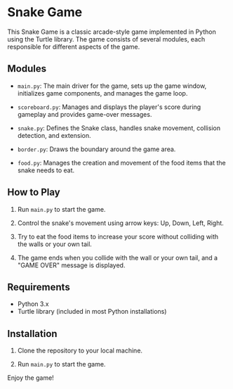 # Snake Game

This Snake Game is a classic arcade-style game implemented in Python using the Turtle library. The game consists of several modules, each responsible for different aspects of the game.

## Modules

- `main.py`: The main driver for the game, sets up the game window, initializes game components, and manages the game loop.

- `scoreboard.py`: Manages and displays the player's score during gameplay and provides game-over messages.

- `snake.py`: Defines the Snake class, handles snake movement, collision detection, and extension.

- `border.py`: Draws the boundary around the game area.

- `food.py`: Manages the creation and movement of the food items that the snake needs to eat.

## How to Play

1. Run `main.py` to start the game.

2. Control the snake's movement using arrow keys: Up, Down, Left, Right.

3. Try to eat the food items to increase your score without colliding with the walls or your own tail.

4. The game ends when you collide with the wall or your own tail, and a "GAME OVER" message is displayed.

## Requirements

- Python 3.x
- Turtle library (included in most Python installations)

## Installation

1. Clone the repository to your local machine.

2. Run `main.py` to start the game.

Enjoy the game!
